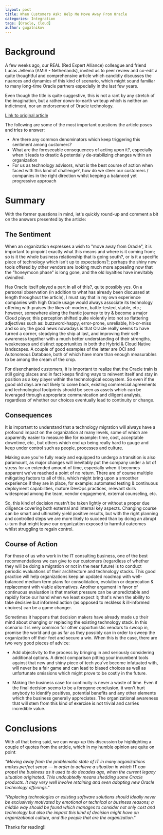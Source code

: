 ```yaml
---
layout: post
title: When Customers Ask: Help Me Move Away From Oracle
categories: Integration
tags: [Oracle, Cloud]
author: gugalnikov
---
```


# Background

A few weeks ago, our REAL (Red Expert Alliance) colleague and friend Lucas Jellema (AMIS - Netherlands), invited us to 
peer review and co-edit a quite thoughtful and comprehensive article which candidly discusses the nuances and dynamics of 
this kind of scenario, which might sound familiar to many long-time Oracle partners especially in the last few years.

Even though the title is quite suggestive, this is not a rant by any stretch of the imagination, but a rather down-to-earth 
writeup which is neither an indictment, nor an endorsement of Oracle technology.

[Link to original article](https://medium.com/real-vox/what-if-companies-say-help-me-move-away-from-oracle-ffbbc95afc4f)

The following are some of the most important questions the article poses and tries to answer:

- Are there any common denominators which keep triggering this sentiment among customers? 
- What are the foreseeable consequences of acting upon it?, especially when it leads to drastic & potentially 
de-stabilizing changes within an organization
- For us as technology advisors, what is the best course of action when faced with this kind of challenge?, how do we
steer our customers / companies in the right direction whilst keeping a balanced yet progressive approach

# Summary

With the former questions in mind, let's quickly round-up and comment a bit on the answers presented by the article:

## The Sentiment

When an organization expresses a wish to  "move away from Oracle", it is important to pinpoint exactly what this 
means and where is it coming from; so is it the whole business relationship that is going south?, or is it a specific 
piece of technology which isn't up to expectations?; perhaps the shiny new tools offered by other vendors are looking 
much more appealing now that the "honeymoon phase" is long gone, and the old loyalties have inevitably dwindled.

Has Oracle itself played a part in all of this?, quite possibly yes. On a personal observation (in addition to what has 
already been discussed at length throughout the article), I must say that in my own experience companies with high Oracle usage would 
always associate its technology offering with praises the likes of: modern, battle-tested, stable, etc.; however, somewhere along 
the frantic journey to try & become a major Cloud player, this perception shifted quite violently into not so flattering adjectives 
such as: buzzword-happy, error-prone, unreliable, hit-or-miss and so on; the good news nowadays is that Oracle really seems to have 
turned a corner, steadying the ship at last, and improving their self-awareness together with a much better understanding of their strengths, 
weaknesses and distinct opportunities in both the Hybrid & Cloud Native landscapes. A couple of good examples of the latter are OCI and 
Autonomous Database, both of which have more than enough measurables to be among the cream of the crop.

For disenchanted customers, it is important to realize that the Oracle train is still going places and in fact keeps finding 
ways to reinvent itself and stay in position as a key player within the technological ecosystem. So even if the good old days 
are not likely to come back, existing commercial agreements and technological footprints should be seen as assets which can be 
leveraged through appropriate communication and diligent analysis, regardless of whether our choices eventually lead to continuity 
or change.

## Consequences

It is important to understand that a technology migration will always have a profound impact on the organization at many 
levels, some of which are apparently easier to measure like for example: time, cost, acceptable downtime, etc., but others 
which end up being really hard to gauge and keep under control such as people, processes and culture.

Making sure you're fully ready and equipped to undergo a transition is also paramount, as major changes will inevitably 
put the company under a lot of stress for an extended amount of time, especially when it becomes apparent we've reached a point
of no return. There are of course multiple mitigating factors to all of this, which might bring upon a smoother experience if they 
are in place, for example: automated testing & continuous deployment capabilities, mature DevOps practices, relevant skills
widespread among the team, vendor engagement, external counseling, etc.

So, this kind of decision mustn't be taken lightly or without a proper due diligence covering both external and internal key
aspects. Changing course can be smart and ultimately yield positive results, but with the right planning and controlled
steps we are more likely to succeed than by doing an abrupt u-turn that might leave our organization exposed to harmful outcomes
whilst struggling to regain control.

## Course of Action

For those of us who work in the IT consulting business, one of the best recommendations we can give to our customers (regardless
of whether they will be doing a migration or not in the near future) is to conduct periodic evaluations of their architecture and
technology stacks. This good practice will help organizations keep an updated roadmap with well-balanced medium term plans for 
consolidation, evolution or deprecation & replacement with viable alternatives. Another argument in favor of continuous evaluation
is that market pressure can be unpredictable and rapidly force our hand when we least expect it; that's when the ability to take 
decisive but informed action (as opposed to reckless & ill-informed choices) can be a game changer.

Sometimes it happens that decision makers have already made up their mind about changing or replacing the existing technology 
stack. In this scenario it is very common for other opportunistic vendors to swoop in, promise the world and go as far as they
possibly can in order to sweep the organization off their feet and secure a win. When this is the case, there are two very good 
pieces of advice: 

 - Add objectivity to the process by bringing in and seriously considering additional options. A direct 
comparison pitting your incumbent tools against that new and shiny piece of tech you've become infatuated with, will never be a 
fair game and can lead to biased choices as well as unfortunate omissions which might prove to be costly in the future.

 - Making the business case for continuity is never a waste of time. Even if the final decision seems to be a foregone conclusion,
it won't hurt anybody to identify positives, potential benefits and any other elements which the business generally appreciates. The 
organizational awareness that will stem from this kind of exercise is not trivial and carries incredible value.

# Conclusions

With all that being said, we can wrap-up this discussion by highlighting a couple of quotes from the article, which in my humble 
opinion are quite on point:

*"Moving away from the problematic state of IT in many organizations makes perfect sense — in order to achieve a situation in 
which IT can propel the business as it used to do decades ago, when the current legacy situation originated. This undoubtedly 
means shedding some Oracle products. It may very well involve retaining and even adopting new Oracle technology offerings."*

*"Replacing technologies or existing software solutions should ideally never be exclusively motivated by emotional or technical 
or business reasons; a middle way should be found which manages to consider not only cost and technology but also the impact 
this kind of decision might have on organizational culture, and the people that are the organization."*

Thanks for reading!!
